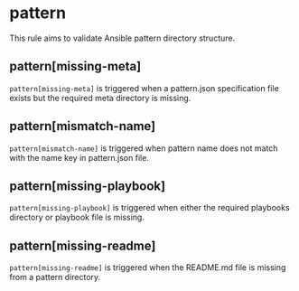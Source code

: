 # pattern

This rule aims to validate Ansible pattern directory structure.

## pattern[missing-meta]

`pattern[missing-meta]` is triggered when a pattern.json specification file exists but the required meta directory is missing.

## pattern[mismatch-name]

`pattern[mismatch-name]` is triggered when pattern name does not match with the name key in pattern.json file.

## pattern[missing-playbook]

`pattern[missing-playbook]` is triggered when either the required playbooks directory or playbook file is missing.

## pattern[missing-readme]

`pattern[missing-readme]` is triggered when the README.md file is missing from a pattern directory.
